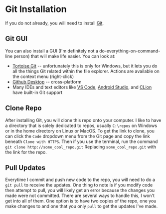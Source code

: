 # Git Installation

If you do not already, you will need to install [Git](https://git-scm.com/downloads). 

## Git GUI
You can also install a GUI (I'm definitely not a do-everything-on-command-line person) that will make life easier. You can look at:

- [Tortoise Git](https://tortoisegit.org/) -- unfortunately this is only for Windows, but it lets you do all the things Git related within the file explorer. Actions are available on the context menu (right-click)
- [Github Desktop](https://desktop.github.com/download/) -- cross-platform 
- Many IDEs and text editors like [VS Code](https://code.visualstudio.com/), [Android Studio](https://developer.android.com/studio), and [CLion](https://www.jetbrains.com/clion/) have built-in Git support 

## Clone Repo
After installing Git, you will clone this repo onto your computer. I like to have a directory that is solely dedicated to repos, usually `C:\repos` on Windows or in the home directory on Linux or MacOS. To get the link to clone, you can click the `Code` dropdown menu from the Git page and copy the link beneath `Clone with HTTPS`. Then if you use the terminal, run the command
```git clone http://some_cool_repo.git```
Replacing `some_cool_repo.git` with the link for the repo.

## Pull Updates
Everytime I commit and push new code to the repo, you will need to do a `git pull` to receive the updates. One thing to note is if you modify code then attempt to pull, you will likely get an error because the changes you made were not committed. There are several ways to handle this, I won't get into all of them. One option is to have two copies of the repo, one you make changes to and one that you only `pull` to get the updates I've made.